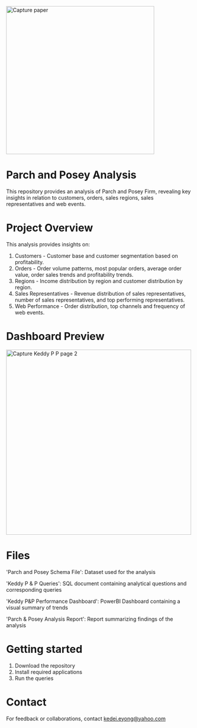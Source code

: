 
<img width="400" alt="Capture paper" src="https://github.com/user-attachments/assets/739d51f5-ccdd-4ac8-ae59-82a4c186ab14" />




# Parch and Posey Analysis
This repository provides an analysis of Parch and Posey Firm, revealing key insights in relation to customers, orders, sales regions, sales representatives and web events.

# Project Overview
This analysis provides insights on:
1. Customers - Customer base and customer segmentation based on profitability.
2. Orders - Order volume patterns, most popular orders, average order value, order sales trends and profitability trends.
3. Regions - Income distribution by region and customer distribution by region.
4. Sales Representatives - Revenue distribution of sales representatives, number of sales representatives, and top performing representatives.
5. Web Performance - Order distribution, top channels and frequency of web events.



# Dashboard Preview

<img width="500" alt="Capture Keddy P   P page 2" src="https://github.com/user-attachments/assets/bc7d76c2-3553-41c2-ac5a-61e71d98c0f3" />

# Files
'Parch and Posey Schema File': Dataset used for the analysis

'Keddy P & P Queries': SQL document containing analytical questions and corresponding queries

'Keddy P&P Performance Dashboard': PowerBI Dashboard containing a visual summary of trends

'Parch & Posey Analysis Report': Report summarizing findings of the analysis

# Getting started
1. Download the repository
2. Install required applications
3. Run the queries

# Contact
For feedback or collaborations, contact kedei.eyong@yahoo.com

